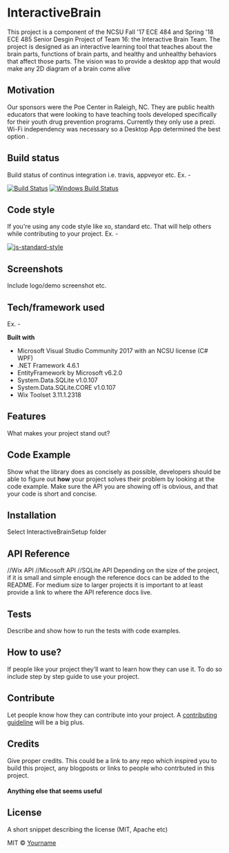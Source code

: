# InteractiveBrain
This project is a component of the NCSU Fall '17 ECE 484 and Spring '18 ECE 485 Senior Desgin Project of Team 16: the Interactive Brain 
Team. The project is designed as an interactive learning tool that teaches about the brain parts, functions of brain parts, and healthy 
and unhealthy behaviors that affect those parts. The vision was to provide a desktop app that would make any 2D diagram of a brain come
alive

## Motivation
Our sponsors were the Poe Center in Raleigh, NC. They are public health educators that were looking to have teaching tools developed 
specifically for their youth drug prevention programs. Currently they only use a prezi. Wi-Fi independency was necessary so a Desktop 
App determined the best option .

## Build status
Build status of continus integration i.e. travis, appveyor etc. Ex. - 

[![Build Status](https://travis-ci.org/akashnimare/foco.svg?branch=master)](https://travis-ci.org/akashnimare/foco)
[![Windows Build Status](https://ci.appveyor.com/api/projects/status/github/akashnimare/foco?branch=master&svg=true)](https://ci.appveyor.com/project/akashnimare/foco/branch/master)

## Code style
If you're using any code style like xo, standard etc. That will help others while contributing to your project. Ex. -

[![js-standard-style](https://img.shields.io/badge/code%20style-standard-brightgreen.svg?style=flat)](https://github.com/feross/standard)
 
## Screenshots
Include logo/demo screenshot etc.

## Tech/framework used
Ex. -

<b>Built with</b>
- Microsoft Visual Studio Community 2017 with an NCSU license (C# WPF)
- .NET Framework 4.6.1 
- EntityFramework by Microsoft v6.2.0
- System.Data.SQLite v1.0.107
- System.Data.SQLite.CORE v1.0.107
- Wix Toolset 3.11.1.2318

## Features
What makes your project stand out?

## Code Example
Show what the library does as concisely as possible, developers should be able to figure out **how** your project solves their problem by looking at the code example. Make sure the API you are showing off is obvious, and that your code is short and concise.

## Installation
Select InteractiveBrainSetup folder
## API Reference
//Wix API
//Micosoft API
//SQLite API
Depending on the size of the project, if it is small and simple enough the reference docs can be added to the README. For medium size to larger projects it is important to at least provide a link to where the API reference docs live.

## Tests
Describe and show how to run the tests with code examples.

## How to use?
If people like your project they’ll want to learn how they can use it. To do so include step by step guide to use your project.

## Contribute

Let people know how they can contribute into your project. A [contributing guideline](https://github.com/zulip/zulip-electron/blob/master/CONTRIBUTING.md) will be a big plus.

## Credits
Give proper credits. This could be a link to any repo which inspired you to build this project, any blogposts or links to people who contrbuted in this project. 

#### Anything else that seems useful

## License
A short snippet describing the license (MIT, Apache etc)

MIT © [Yourname]()

